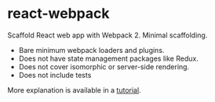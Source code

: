 # react-webpack
Scaffold React web app with Webpack 2. Minimal scaffolding.
* Bare minimum webpack loaders and plugins.
* Does not have state management packages like Redux.
* Does not cover isomorphic or server-side rendering.
* Does not include tests

More explanation is available in a [tutorial](https://vijayt.com/post/scaffolding-react-web-app-webpack-2/).
